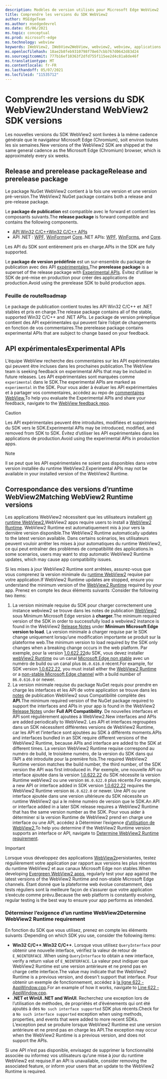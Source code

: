 ```yaml
---
description: Modèles de version utilisés pour Microsoft Edge WebView2
title: Comprendre les versions du SDK WebView2
author: MSEdgeTeam
ms.author: msedgedevrel
ms.date: 05/06/2021
ms.topic: conceptual
ms.prod: microsoft-edge
ms.technology: webview
keywords: IWebView2, IWebView2WebView, webview2, webview, applications wpf, wpf, edge, ICoreWebView2, ICoreWebView2Host, contrôle de navigateur, edge html
ms.openlocfilehash: 18ae2b8feb9310798f78e67cbb767d0642d83d24
ms.sourcegitcommit: 777b16ef10363f2dfd755f115ee2d4c81a8de46f
ms.translationtype: MT
ms.contentlocale: fr-FR
ms.lasthandoff: 05/07/2021
ms.locfileid: "11535712"
---
```

# <a name="understand-webview2-sdk-versions"></a><span data-ttu-id="38b13-104">Comprendre les versions du SDK WebView2</span><span class="sxs-lookup"><span data-stu-id="38b13-104">Understand WebView2 SDK versions</span></span>  

<span data-ttu-id="38b13-105">Les nouvelles versions du SDK WebView2 sont livrées à la même cadence générale que le navigateur Microsoft Edge \(Chromium\), soit environ toutes les six semaines.</span><span class="sxs-lookup"><span data-stu-id="38b13-105">New versions of the WebView2 SDK are shipped at the same general cadence as the Microsoft Edge \(Chromium\) browser, which is approximately every six weeks.</span></span>  

## <a name="release-and-prerelease-package"></a><span data-ttu-id="38b13-106">Release and prerelease package</span><span class="sxs-lookup"><span data-stu-id="38b13-106">Release and prerelease package</span></span>  

<span data-ttu-id="38b13-107">Le package NuGet WebView2 contient à la fois une version et une version pré-version.</span><span class="sxs-lookup"><span data-stu-id="38b13-107">The WebView2 NuGet package contains both a release and pre-release package.</span></span>  

<span data-ttu-id="38b13-108">Le **package de publication** est compatible avec le forward et contient les composants suivants.</span><span class="sxs-lookup"><span data-stu-id="38b13-108">The **release package** is forward compatible and contains the following components.</span></span>  

*   [<span data-ttu-id="38b13-109">API Win32 C/C++</span><span class="sxs-lookup"><span data-stu-id="38b13-109">Win32 C/C++ APIs</span></span>][ReferenceWin32]
*   <span data-ttu-id="38b13-110">API .NET :  [WPF,][DotnetMicrosoftWebWebview2WpfNamespace] [WinForms][DotnetMicrosoftWebWebview2WinformsNamespace]et [Core][DotnetMicrosoftWebWebview2CoreNamespace].</span><span class="sxs-lookup"><span data-stu-id="38b13-110">.NET APIs:  [WPF][DotnetMicrosoftWebWebview2WpfNamespace], [WinForms][DotnetMicrosoftWebWebview2WinformsNamespace], and [Core][DotnetMicrosoftWebWebview2CoreNamespace].</span></span>  
    
<span data-ttu-id="38b13-111">Les API du SDK sont entièrement pris en charge.</span><span class="sxs-lookup"><span data-stu-id="38b13-111">APIs in the SDK are fully supported.</span></span>  

<span data-ttu-id="38b13-112">Le **package de version prédéfinie** est un sur-ensemble du package de publication avec des API [expérimentales.](#experimental-apis)</span><span class="sxs-lookup"><span data-stu-id="38b13-112">The **prerelease package** is a superset of the release package with [Experimental APIs](#experimental-apis).</span></span>  <span data-ttu-id="38b13-113">Évitez d’utiliser le SDK de pré-mise en production pour créer des applications de production.</span><span class="sxs-lookup"><span data-stu-id="38b13-113">Avoid using the prerelease SDK to build production apps.</span></span>  

### <a name="roadmap"></a><span data-ttu-id="38b13-114">Feuille de route</span><span class="sxs-lookup"><span data-stu-id="38b13-114">Roadmap</span></span>  

<span data-ttu-id="38b13-115">Le package de publication contient toutes les API Win32 C/C++ et .NET stables et pris en charge.</span><span class="sxs-lookup"><span data-stu-id="38b13-115">The release package contains all of the stable, supported Win32 C/C++ and .NET APIs.</span></span>  <span data-ttu-id="38b13-116">Le package de version préreplique contient des API expérimentales qui peuvent faire l’objet de changements en fonction de vos commentaires.</span><span class="sxs-lookup"><span data-stu-id="38b13-116">The prerelease package contains experimental APIs that are subject to change based on your feedback.</span></span>  

## <a name="experimental-apis"></a><span data-ttu-id="38b13-117">API expérimentales</span><span class="sxs-lookup"><span data-stu-id="38b13-117">Experimental APIs</span></span>  

<span data-ttu-id="38b13-118">L’équipe WebView recherche des commentaires sur les API expérimentales qui peuvent être incluses dans les prochaines publication.</span><span class="sxs-lookup"><span data-stu-id="38b13-118">The WebView team is seeking feedback on experimental APIs that may be included in future releases.</span></span>  <span data-ttu-id="38b13-119">Les API expérimentales sont marquées comme `experimental` dans le SDK.</span><span class="sxs-lookup"><span data-stu-id="38b13-119">The experimental APIs are marked as `experimental` in the SDK.</span></span>  <span data-ttu-id="38b13-120">Pour vous aider à évaluer les API expérimentales et à partager vos commentaires, accédez au repo de [commentaires WebView.][GithubMicrosoftedgeWebviewfeedback]</span><span class="sxs-lookup"><span data-stu-id="38b13-120">To help you evaluate the Experimental APIs and share your feedback, navigate to the [WebView feedback repo][GithubMicrosoftedgeWebviewfeedback].</span></span>  

> [!CAUTION]
> <span data-ttu-id="38b13-121">Les API expérimentales peuvent être introduites, modifiées et supprimées du SDK vers le SDK.</span><span class="sxs-lookup"><span data-stu-id="38b13-121">Experimental APIs may be introduced, modified, and removed from SDK to SDK.</span></span>  <span data-ttu-id="38b13-122">Évitez d’utiliser les API expérimentales dans les applications de production.</span><span class="sxs-lookup"><span data-stu-id="38b13-122">Avoid using the experimental APIs in production apps.</span></span>  

> [!NOTE]
> <span data-ttu-id="38b13-123">Il se peut que les API expérimentales ne soient pas disponibles dans votre version installée du runtime WebView2.</span><span class="sxs-lookup"><span data-stu-id="38b13-123">Experimental APIs may not be available in your installed version of the WebView2 Runtime.</span></span>  

## <a name="matching-webview2-runtime-versions"></a><span data-ttu-id="38b13-124">Correspondance des versions d’runtime WebView2</span><span class="sxs-lookup"><span data-stu-id="38b13-124">Matching WebView2 Runtime versions</span></span>  
<span data-ttu-id="38b13-125">Les applications WebView2 nécessitent que les utilisateurs installent [un runtime WebView2.][MicrosoftDeveloperEdgeWebview2]</span><span class="sxs-lookup"><span data-stu-id="38b13-125">WebView2 apps require users to install a [WebView2 Runtime][MicrosoftDeveloperEdgeWebview2].</span></span>  <span data-ttu-id="38b13-126">WebView2 Runtime est automatiquement mis à jour vers la dernière version disponible.</span><span class="sxs-lookup"><span data-stu-id="38b13-126">The WebView2 Runtime automatically updates to the latest version available.</span></span>  <span data-ttu-id="38b13-127">Dans certains scénarios, les utilisateurs peuvent vouloir arrêter les mises à jour automatiques du runtime WebView2, ce qui peut entraîner des problèmes de compatibilité des applications.</span><span class="sxs-lookup"><span data-stu-id="38b13-127">In some scenarios, users may want to stop automatic WebView2 Runtime updates, which may cause app compatibility issues.</span></span>  

<span data-ttu-id="38b13-128">Si les mises à jour WebView2 Runtime sont arrêtées, assurez-vous que vous comprenez la version minimale du [runtime WebView2][MicrosoftDeveloperEdgeWebview2] requise par votre application.</span><span class="sxs-lookup"><span data-stu-id="38b13-128">If WebView2 Runtime updates are stopped, ensure you understand the minimum version of the [WebView2 Runtime][MicrosoftDeveloperEdgeWebview2] required by your app.</span></span>  <span data-ttu-id="38b13-129">Prenez en compte les deux éléments suivants :</span><span class="sxs-lookup"><span data-stu-id="38b13-129">Consider the following two items:</span></span>  

1.  <span data-ttu-id="38b13-130">La version minimale requise du SDK pour charger correctement une instance webview2 se trouve dans les notes de publication [WebView2][Webview2ReleaseNotes] sous Minimum Microsoft Edge version à **charger.**</span><span class="sxs-lookup"><span data-stu-id="38b13-130">The minimum required version of the SDK in order to successfully load a webview2 instance is found in the WebView2 [Release Notes][Webview2ReleaseNotes] under **Minimum Microsoft Edge version to load**.</span></span>  <span data-ttu-id="38b13-131">La version minimale à charger requise par le SDK change uniquement lorsqu’une modification importante se produit sur la plateforme web.</span><span class="sxs-lookup"><span data-stu-id="38b13-131">The minimum version to load required by the SDK only changes when a breaking change occurs in the web platform.</span></span>  <span data-ttu-id="38b13-132">Par exemple, pour la version [1.0.622.22][Webview2ReleaseNotes1062222]du SDK, vous devez installer [webView2 Runtime][MicrosoftDeveloperEdgeWebview2] ou un canal [Microsoft Edge non stable][MicrosoftedgeinsiderDownload] avec un numéro de build ou un canal plus `86.0.616.0` récent.</span><span class="sxs-lookup"><span data-stu-id="38b13-132">For example, for SDK version [1.0.622.22][Webview2ReleaseNotes1062222], you must install either the [WebView2 Runtime][MicrosoftDeveloperEdgeWebview2] or a [non-stable Microsoft Edge channel][MicrosoftedgeinsiderDownload] with a build number of `86.0.616.0` or newer.</span></span>   
1.  <span data-ttu-id="38b13-133">La version minimale requise du package NuGet requis pour prendre en charge les interfaces et les API de votre application se trouve dans les [notes][Webview2ReleaseNotes] de publication WebView2 sous Compatibilité complète des **API.**</span><span class="sxs-lookup"><span data-stu-id="38b13-133">The minimum required version of the NuGet package required to support the interfaces and APIs in your app is found in the WebView2 [Release Notes][Webview2ReleaseNotes] under **Full API Compatibility**.</span></span>  <span data-ttu-id="38b13-134">De nouvelles interfaces et API sont régulièrement ajoutées à WebView2.</span><span class="sxs-lookup"><span data-stu-id="38b13-134">New interfaces and APIs are added periodically to WebView2.</span></span>  <span data-ttu-id="38b13-135">Les API et interfaces regroupées dans un SDK nécessitent différentes versions de WebView2 Runtime, car les API et l’interface sont ajoutées au SDK à différents moments.</span><span class="sxs-lookup"><span data-stu-id="38b13-135">APIs and interfaces bundled in an SDK require different versions of the WebView2 Runtime, because APIs and interface are added to the SDK at different times.</span></span>  <span data-ttu-id="38b13-136">La version WebView2 Runtime requise correspond au numéro de build, le troisième numéro, de la version du SDK dans qui l’API a été introduite pour la première fois.</span><span class="sxs-lookup"><span data-stu-id="38b13-136">The required WebView2 Runtime version matches the build number, the third number, of the SDK version the API was first introduced in.</span></span>  <span data-ttu-id="38b13-137">Par exemple, une nouvelle API ou interface ajoutée dans la version [1.0.622.22][Webview2ReleaseNotes1062222] du SDK nécessite la version Runtime webView2 ou une version `86.0.622.0` plus récente.</span><span class="sxs-lookup"><span data-stu-id="38b13-137">For example, a new API or interface added in SDK version [1.0.622.22][Webview2ReleaseNotes1062222] requires the WebView2 Runtime version `86.0.622.0` or newer.</span></span>  <span data-ttu-id="38b13-138">Une API ou une interface ajoutée dans une version ultérieure du SDK nécessite un runtime WebView2 qui a le même numéro de version que le SDK.</span><span class="sxs-lookup"><span data-stu-id="38b13-138">An API or interface added in a later SDK release requires a WebView2 Runtime that has the same version number as the SDK.</span></span>  <span data-ttu-id="38b13-139">Pour vous aider à déterminer si la version Runtime de WebView2 prend en charge une interface ou une API, accédez à Déterminer l’exigence [d’utilisation de WebView2.](#determine-webview2-runtime-requirement)</span><span class="sxs-lookup"><span data-stu-id="38b13-139">To help you determine if the WebView2 Runtime version supports an interface or API, navigate to [Determine WebView2 Runtime requirement](#determine-webview2-runtime-requirement).</span></span>  
    
> [!IMPORTANT]
> <span data-ttu-id="38b13-140">Lorsque vous développez des applications [WebView2][Webview2ConceptsDistributionEvergreenDistributionMode]persistantes, testez régulièrement votre application par rapport aux versions les plus récentes du runtime WebView2 et aux canaux Microsoft Edge non stables.</span><span class="sxs-lookup"><span data-stu-id="38b13-140">When developing [Evergreen WebView2 apps][Webview2ConceptsDistributionEvergreenDistributionMode], regularly test your app against the latest versions of the WebView2 Runtime and non-stable Microsoft Edge channels.</span></span>  <span data-ttu-id="38b13-141">Étant donné que la plateforme web évolue constamment, des tests réguliers sont la meilleure façon de s’assurer que votre application s’exécute comme prévu.</span><span class="sxs-lookup"><span data-stu-id="38b13-141">Because the web platform is constantly evolving, regular testing is the best way to ensure your app performs as intended.</span></span>  

### <a name="determine-webview2-runtime-requirement"></a><span data-ttu-id="38b13-142">Déterminer l’exigence d’un runtime WebView2</span><span class="sxs-lookup"><span data-stu-id="38b13-142">Determine WebView2 Runtime requirement</span></span>  

<span data-ttu-id="38b13-143">En fonction du SDK que vous utilisez, prenez en compte les éléments suivants :</span><span class="sxs-lookup"><span data-stu-id="38b13-143">Depending on which SDK you use, consider the following items:</span></span>  

*   <span data-ttu-id="38b13-144">**Win32 C/C++**.</span><span class="sxs-lookup"><span data-stu-id="38b13-144">**Win32 C/C++**.</span></span>  <span data-ttu-id="38b13-145">Lorsque vous utilisez `QueryInterface` pour obtenir une nouvelle interface, vérifiez la valeur de retour de `E_NOINTERFACE` .</span><span class="sxs-lookup"><span data-stu-id="38b13-145">When using `QueryInterface` to obtain a new interface, verify a return value of `E_NOINTERFACE`.</span></span>  <span data-ttu-id="38b13-146">La valeur peut indiquer que WebView2 Runtime est une version antérieure et ne prend pas en charge cette interface.</span><span class="sxs-lookup"><span data-stu-id="38b13-146">The value may indicate that the WebView2 Runtime is a previous version, and doesn't support that interface.</span></span>  <span data-ttu-id="38b13-147">Pour obtenir un exemple de fonctionnement, accédez à [la ligne 622 - AppWindow.cpp][GithubMicrosoftedgeWebview2samplesSampleappsWebview2apisampleAppwindowCppL622].</span><span class="sxs-lookup"><span data-stu-id="38b13-147">For an example of how it works, navigate to [Line 622 - AppWindow.cpp][GithubMicrosoftedgeWebview2samplesSampleappsWebview2apisampleAppwindowCppL622].</span></span>  
*   <span data-ttu-id="38b13-148">**.NET et WinUI**.</span><span class="sxs-lookup"><span data-stu-id="38b13-148">**.NET and WinUI**.</span></span>  <span data-ttu-id="38b13-149">Recherchez une exception lors de l’utilisation de méthodes, de propriétés et d’événements qui ont été ajoutés à des `No such interface supported` SDK plus récents.</span><span class="sxs-lookup"><span data-stu-id="38b13-149">Check for a `No such interface supported` exception when using methods, properties, and events that were added to more recent SDKs.</span></span>  <span data-ttu-id="38b13-150">L’exception peut se produire lorsque WebView2 Runtime est une version antérieure et ne prend pas en charge les API.</span><span class="sxs-lookup"><span data-stu-id="38b13-150">The exception may occur when the WebView2 Runtime is a previous version, and does not support the APIs.</span></span>  
    
<span data-ttu-id="38b13-151">Si une API n’est pas disponible, envisagez de supprimer la fonctionnalité associée ou informez vos utilisateurs qu’une mise à jour du runtime WebView2 est requise.</span><span class="sxs-lookup"><span data-stu-id="38b13-151">If an API is unavailable, consider removing the associated feature, or inform your users that an update to the WebView2 Runtime is required.</span></span>  

<!--
## Versioning  

After you have used a particular version of the SDK to build your app, your app may end up running with an older or newer version of installed browser binaries.  Until version 1.0.0.0 of WebView2 there may be breaking changes during updates that prevent your SDK from working with different versions of installed browser binaries.  After version 1.0.0.0, different versions of the SDK may work with different versions of the installed browser by using the following best practices.  

1.  To account for breaking changes to the API be sure to check for failure when requesting the DLL export `CreateCoreWebView2Environment` and when running `QueryInterface` on any `CoreWebView2` object.  A return value of `E_NOINTERFACE` indicates that the SDK is not compatible with the Microsoft Edge browser binaries.  
1.  Checking for failure from `QueryInterface` also accounts for cases where the SDK is newer than the version of the Microsoft Edge browser and your app attempts to use an interface of which the Microsoft Edge browser is unaware.  
1.  When an interface is unavailable, you may consider disabling the associated feature if possible, or otherwise informing your users to update their browsers.  
    -->  

<!--links -->  

[Webview2ConceptsDistributionEvergreenDistributionMode]: ./distribution.md#evergreen-distribution-mode "Mode de distribution persistant : distribution des applications à l’aide de WebView2 | Documents Microsoft"  
[Webview2ReleaseNotes]: ../release-notes.md "Notes de publication du SDK WebView2 | Documents Microsoft"  
[Webview2ReleaseNotes1062222]: ../release-notes.md#1062222 "1.0.622.22 - Notes de publication du SDK WebView2 | Documents Microsoft"   

[DeployedgeChannels]: /deployedge/microsoft-edge-channels "Vue d’ensemble des Microsoft Edge de | Documents Microsoft"  

[DotnetMicrosoftWebWebview2CoreNamespace]: /dotnet/api/microsoft.web.webview2.core "Espace de noms Microsoft.Web.WebView2.Core | Documents Microsoft"  
[DotnetMicrosoftWebWebview2WpfNamespace]: /dotnet/api/microsoft.web.webview2.wpf "Espace de noms Microsoft.Web.WebView2.Wpf | Documents Microsoft"  
[DotnetMicrosoftWebWebview2WinformsNamespace]: /dotnet/api/microsoft.web.webview2.winforms "Espace de noms Microsoft.Web.WebView2.WinForms | Documents Microsoft"  
[ReferenceWin32]: /microsoft-edge/webview2/reference/win32 "Référence WebView2 Win32 C++ | Documents Microsoft"  

[MicrosoftDeveloperEdgeWebview2]: https://developer.microsoft.com/microsoft-edge/webview2/ "Microsoft Edge WebView2 | Développeur Microsoft"  

[GithubMicrosoftedgeWebviewfeedback]: https://github.com/MicrosoftEdge/WebViewFeedback "Commentaires WebView - MicrosoftEdge/WebViewFeedback | GitHub"  
[GithubMicrosoftedgeWebview2samplesSampleappsWebview2apisampleAppwindowCppL622]: https://github.com/MicrosoftEdge/WebView2Samples/blob/8ec7de9d3e80a942bc7025cffad98eee75e11e64/SampleApps/WebView2APISample/AppWindow.cpp#L622 "Ligne 622 - AppWindow.cpp - MicrosoftEdge/WebView2Samples | GitHub"  

[MicrosoftedgeinsiderDownload]: https://www.microsoftedgeinsider.com/download "Télécharger les canaux Microsoft Edge Insider"  
